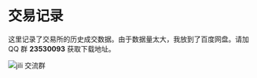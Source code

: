 # 交易记录

这里记录了交易所的历史成交数据。由于数据量太大，我放到了百度网盘。请加 QQ 群 **23530093** 获取下载地址。

![jili 交流群](https://user-images.githubusercontent.com/6028869/68080839-5d677700-fe3e-11e9-9e1d-9eeb71e5832c.jpg)
